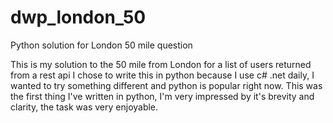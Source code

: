 # dwp_london_50
Python solution for London 50 mile question

This is my solution to the 50 mile from London for a list of users returned from a rest api
I chose to write this in python because I use c# .net daily, I wanted to try something different and python is popular right now.
This was the first thing I've written in python, I'm very impressed by it's brevity and clarity, the task was very enjoyable.
